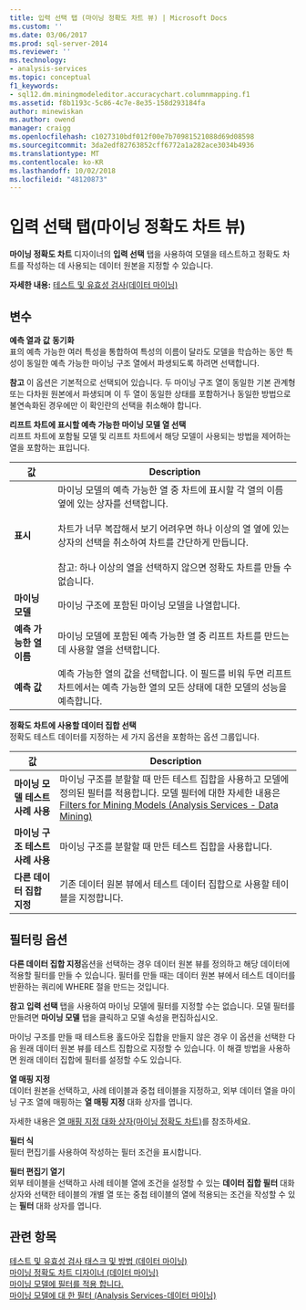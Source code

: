 ```yaml
---
title: 입력 선택 탭 (마이닝 정확도 차트 뷰) | Microsoft Docs
ms.custom: ''
ms.date: 03/06/2017
ms.prod: sql-server-2014
ms.reviewer: ''
ms.technology:
- analysis-services
ms.topic: conceptual
f1_keywords:
- sql12.dm.miningmodeleditor.accuracychart.columnmapping.f1
ms.assetid: f8b1193c-5c86-4c7e-8e35-158d293184fa
author: minewiskan
ms.author: owend
manager: craigg
ms.openlocfilehash: c1027310bdf012f00e7b70981521088d69d08598
ms.sourcegitcommit: 3da2edf82763852cff6772a1a282ace3034b4936
ms.translationtype: MT
ms.contentlocale: ko-KR
ms.lasthandoff: 10/02/2018
ms.locfileid: "48120873"
---
```

# <a name="input-selection-tab-mining-accuracy-chart-view"></a>입력 선택 탭(마이닝 정확도 차트 뷰)
  **마이닝 정확도 차트** 디자이너의 **입력 선택** 탭을 사용하여 모델을 테스트하고 정확도 차트를 작성하는 데 사용되는 데이터 원본을 지정할 수 있습니다.  
  
 **자세한 내용:** [테스트 및 유효성 검사&#40;데이터 마이닝&#41;](data-mining/testing-and-validation-data-mining.md)  
  
## <a name="options"></a>변수  
 **예측 열과 값**  **동기화**  
 표의 예측 가능한 여러 특성을 통합하여 특성의 이름이 달라도 모델을 학습하는 동안 특성이 동일한 예측 가능한 마이닝 구조 열에서 파생되도록 하려면 선택합니다.  
  
 **참고** 이 옵션은 기본적으로 선택되어 있습니다. 두 마이닝 구조 열이 동일한 기본 관계형 또는 다차원 원본에서 파생되며 이 두 열이 동일한 상태를 포함하거나 동일한 방법으로 불연속화된 경우에만 이 확인란의 선택을 취소해야 합니다.  
  
 **리프트 차트에 표시할 예측 가능한 마이닝 모델 열 선택**  
 리프트 차트에 포함될 모델 및 리프트 차트에서 해당 모델이 사용되는 방법을 제어하는 열을 포함하는 표입니다.  
  
|값|Description|  
|-----------|-----------------|  
|**표시**|마이닝 모델의 예측 가능한 열 중 차트에 표시할 각 열의 이름 옆에 있는 상자를 선택합니다.<br /><br /> 차트가 너무 복잡해서 보기 어려우면 하나 이상의 열 옆에 있는 상자의 선택을 취소하여 차트를 간단하게 만듭니다.<br /><br /> 참고: 하나 이상의 열을 선택하지 않으면 정확도 차트를 만들 수 없습니다.|  
|**마이닝 모델**|마이닝 구조에 포함된 마이닝 모델을 나열합니다.|  
|**예측 가능한 열 이름**|마이닝 모델에 포함된 예측 가능한 열 중 리프트 차트를 만드는 데 사용할 열을 선택합니다.|  
|**예측 값**|예측 가능한 열의 값을 선택합니다. 이 필드를 비워 두면 리프트 차트에서는 예측 가능한 열의 모든 상태에 대한 모델의 성능을 예측합니다.|  
  
 **정확도 차트에 사용할 데이터 집합 선택**  
 정확도 테스트 데이터를 지정하는 세 가지 옵션을 포함하는 옵션 그룹입니다.  
  
|값|Description|  
|-----------|-----------------|  
|**마이닝 모델 테스트 사례 사용**|마이닝 구조를 분할할 때 만든 테스트 집합을 사용하고 모델에 정의된 필터를 적용합니다. 모델 필터에 대한 자세한 내용은 [Filters for Mining Models &#40;Analysis Services - Data Mining&#41;](data-mining/mining-models-analysis-services-data-mining.md)|  
|**마이닝 구조 테스트 사례 사용**|마이닝 구조를 분할할 때 만든 테스트 집합을 사용합니다.|  
|**다른 데이터 집합 지정**|기존 데이터 원본 뷰에서 테스트 데이터 집합으로 사용할 테이블을 지정합니다.|  
  
## <a name="filtering-options"></a>필터링 옵션  
 **다른 데이터 집합 지정**옵션을 선택하는 경우 데이터 원본 뷰를 정의하고 해당 데이터에 적용할 필터를 만들 수 있습니다. 필터를 만들 때는 데이터 원본 뷰에서 테스트 데이터를 반환하는 쿼리에 WHERE 절을 만드는 것입니다.  
  
 **참고**   **입력 선택** 탭을 사용하여 마이닝 모델에 필터를 지정할 수는 없습니다. 모델 필터를 만들려면 **마이닝 모델** 탭을 클릭하고 모델 속성을 편집하십시오.  
  
 마이닝 구조를 만들 때 테스트용 홀드아웃 집합을 만들지 않은 경우 이 옵션을 선택한 다음 원래 데이터 원본 뷰를 테스트 집합으로 지정할 수 있습니다. 이 해결 방법을 사용하면 원래 데이터 집합에 필터를 설정할 수도 있습니다.  
  
 **열 매핑 지정**  
 데이터 원본을 선택하고, 사례 테이블과 중첩 테이블을 지정하고, 외부 데이터 열을 마이닝 구조 열에 매핑하는 **열 매핑 지정** 대화 상자를 엽니다.  
  
 자세한 내용은 [열 매핑 지정 대화 상자&#40;마이닝 정확도 차트&#41;](specify-column-mapping-dialog-box-mining-accuracy-chart.md)를 참조하세요.  
  
 **필터 식**  
 필터 편집기를 사용하여 작성하는 필터 조건을 표시합니다.  
  
 **필터 편집기 열기**  
 외부 테이블을 선택하고 사례 테이블 열에 조건을 설정할 수 있는 **데이터 집합 필터** 대화 상자와 선택한 테이블의 개별 열 또는 중첩 테이블의 열에 적용되는 조건을 작성할 수 있는 **필터** 대화 상자를 엽니다.  
  
## <a name="see-also"></a>관련 항목  
 [테스트 및 유효성 검사 태스크 및 방법 &#40;데이터 마이닝&#41;](data-mining/testing-and-validation-tasks-and-how-tos-data-mining.md)   
 [마이닝 정확도 차트 디자이너 &#40;데이터 마이닝&#41;](mining-accuracy-chart-designer-data-mining.md)   
 [마이닝 모델에 필터를 적용 합니다.](data-mining/apply-a-filter-to-a-mining-model.md)   
 [마이닝 모델에 대 한 필터 &#40;Analysis Services-데이터 마이닝&#41;](data-mining/mining-models-analysis-services-data-mining.md)  
  
  
